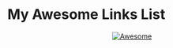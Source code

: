 # **My Awesome Links List**









<p align="center"><a href="https://awesome.re" target="_blank"><img src="https://awesome.re/badge.svg" border="0" alt="Awesome"></a></p>  
